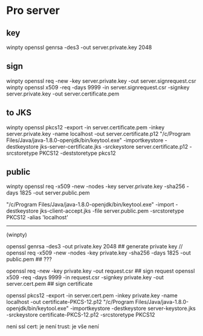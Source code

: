 # Pro server

## key
winpty openssl genrsa -des3 -out server.private.key 2048
## sign
winpty openssl req -new -key server.private.key -out server.signrequest.csr
winpty openssl x509 -req -days 9999 -in server.signrequest.csr -signkey server.private.key -out server.certificate.pem

## to JKS
winpty openssl pkcs12 -export -in server.certificate.pem -inkey server.private.key -name localhost -out server.certificate.p12
"/c/Program Files/Java/java-1.8.0-openjdk/bin/keytool.exe" -importkeystore -destkeystore jks-server-certificate.jks -srckeystore server.certificate.p12 -srcstoretype PKCS12 -deststoretype pkcs12

## public
winpty openssl req -x509 -new -nodes -key server.private.key -sha256 -days 1825 -out server.public.pem

"/c/Program Files/Java/java-1.8.0-openjdk/bin/keytool.exe" -import -destkeystore jks-client-accept.jks -file server.public.pem -srcstoretype PKCS12 -alias 'localhost'

*********************

(winpty)

openssl genrsa -des3 -out private.key 2048   ## generate private key
// openssl req -x509 -new -nodes -key private.key -sha256 -days 1825 -out public.pem   ## ???

openssl req -new -key private.key -out request.csr  ## sign request
openssl x509 -req -days 9999 -in request.csr -signkey private.key -out server.cert.pem  ## sign certificate

openssl pkcs12 -export -in server.cert.pem -inkey private.key -name localhost -out certificate-PKCS-12.p12
"/c/Program Files/Java/java-1.8.0-openjdk/bin/keytool.exe" -importkeystore -destkeystore server-keystore.jks -srckeystore certificate-PKCS-12.p12 -srcstoretype PKCS12


neni ssl
cert:
	je
	není
trust:
	je
	vše
	není



